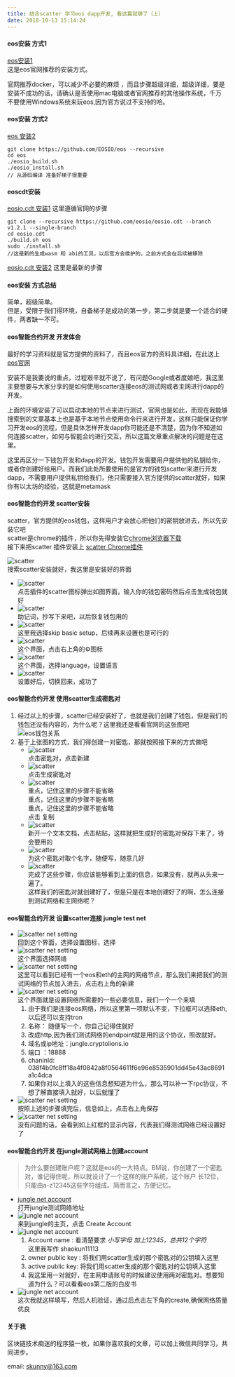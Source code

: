 ```yaml
---
title: 结合scatter 学习eos dapp开发, 看这篇就够了（上）
date: 2018-10-13 15:14:24
---
```

 
#### eos安装 方式1
[eos安装1](https://developers.eos.io/eosio-home/docs/setting-up-your-environment)  
这是eos官网推荐的安装方式。

官网推荐docker，可以减少不必要的麻烦 ，而且步骤超级详细，超级详细，要是安装不成功的话，请确认是否使用mac电脑或者官网推荐的其他操作系统，千万不要使用Windows系统来玩eos,因为官方说过不支持的哈。

#### eos安装 方式2

[eos 安装2](https://developers.eos.io/eosio-nodeos/docs/getting-the-code) 
 
	git clone https://github.com/EOSIO/eos --recursive
	cd eos
	./eosio_build.sh
	./eosio_install.sh
	// 从源码编译 准备好梯子很重要
	
#### eoscdt安装  
[eosio.cdt 安装1](https://developers.eos.io/eosio-home/docs/installing-the-contract-development-toolkit) 这里遵循官网的步骤
 
	git clone --recursive https://github.com/eosio/eosio.cdt --branch 	v1.2.1 --single-branch
	cd eosio.cdt 
	./build.sh eos
	sudo ./install.sh
	//这是新的生成wasm 和 abi的工具，以后官方会维护的，之前方式会在后续被移除 
[eosio.cdt 安装2](https://developers.eos.io/eosio-home/docs/installing-the-contract-development-toolkit) 这里是最新的步骤
#### eos安装 方式总结
简单，超级简单。  
但是，受限于我们得环境，自备梯子是成功的第一步，第二步就是要一个适合的硬件，两者缺一不可。

#### eos智能合约开发 开发体会
最好的学习资料就是官方提供的资料了，而且eos官方的资料具详细，在此送上  
[eos官网](https://developers.eos.io/)

安装不是我要说的重点，过程艰辛就不说了，有问题Google或者度娘吧，我这里主要想要与大家分享的是如何使用scatter连接eos的测试网或者主网进行dapp的开发。  
  
上面的环境安装了可以启动本地的节点来进行测试，官网也是如此，而现在我能够搜索到的文章基本上也是基于本地节点使用命令行来进行开发，这样只能保证你学习开发eos的流程，但是具体怎样开发dapp你可能还是不清楚，因为你不知道如何连接scatter，如何与智能合约进行交互，所以这篇文章重点解决的问题是在这里。

这里再区分一下钱包开发和dapp的开发。钱包开发需要用户提供他的私钥给你，或者你创建好给用户。而我们此处所要使用的是官方的钱包scatter来进行开发dapp，不需要用户提供私钥给我们，他只需要接入官方提供的scatter就好，如果你有以太坊的经验，这就是metamask

#### eos智能合约开发 scatter安装

scatter，官方提供的eos钱包，这样用户才会放心把他们的密钥放进去，所以先安装它吧  
scatter是chrome的插件，所以你先得安装它[chrome浏览器下载](https://www.google.com/chrome/)    
接下来把scatter 插件安装上 [scatter Chrome插件](https://chrome.google.com/webstore/search/scatter?hl=zh-CN)  


![scatter](/images/scatter00.png)  
搜索scatter安装就好，我这里是安装好的界面  
* 	![scatter](/images/scatter0.png)     
点击插件的scatter图标弹出如图界面，输入你的钱包密码然后点击生成钱包就好   
* 	![scatter](/images/scatter1.png)   
助记词，抄写下来吧，以后恢复钱包用的   
* 	![scatter](/images/scatter2.png)   
这里我选择skip basic setup，后续再来设置也是可行的  
*  ![scatter](/images/scatter3.png)     
这个界面，点击右上角的⚙图标  
*  ![scatter](/images/scatter4.png)    
这个界面，选择language，设置语言  
*  ![scatter](/images/scatter5.png)  
设置好后，切换回来，成功了  
#### eos智能合约开发 使用scatter生成密匙对
1. 经过以上的步骤，scatter已经安装好了，也就是我们创建了钱包，但是我们的钱包还没有内容的，为什么呢？这里我还是看看官网的这张图吧   
 ![eos钱包关系](/images/eosio2.png)
2. 基于上张图的方式，我们得创建一对密匙，那就按照接下来的方式做吧
	*  ![scatter](/images/scatter6.png)  
	点击密匙对，点击新建
	*  ![scatter](/images/scatter7.png)  
	点击生成密匙对  
	*  ![scatter](/images/scatter8.png)  
	重点，记住这里的步骤不能省略  
	重点，记住这里的步骤不能省略  
	重点，记住这里的步骤不能省略  
	点击   复制  
	*  ![scatter](/images/scatter9.png)    
	新开一个文本文档，点击粘贴，这样就把生成好的密匙对保存下来了，待会要用的  
	*  ![scatter](/images/scatter10.png)  
	为这个密匙对取个名字，随便写，随意几好 
	*  ![scatter](/images/scatter11.png)  
	完成了这些步骤，你应该能够看到上面的信息，如果没有，就再从头来一遍了。  
	这样我们的密匙对就创建好了，但是只是在本地创建好了的啊，怎么连接到测试网络和主网络呢？  
	
#### eos智能合约开发 设置scatter连接 jungle test net 
*  ![scatter net setting](/images/scatter5.png)  
 回到这个界面，选择设置图标，选择
*  ![scatter net setting](/images/scatter12.png)  
这个界面选择网络  
*  ![scatter net setting](/images/scatter13.png)  
这里可以看到已经有一个eos和eth的主网的网络节点，那么我们来把我们的测试网络的节点加入进去，点击右上角的新建  
*  ![scatter net setting](/images/scatter14.png)  
这个界面就是设置网络所需要的一些必要信息，我们一个一个来填  
	1. 由于我们是连接eos网络，所以这里第一项默认不变，下拉框可以选择eth,以后还可以支持tron
	2. 名称： 随便写一个，你自己记得住就好  
	3. 改成http,因为我们测试网络的endpoint就是用的这个协议，照改就好。
	4. 域名或ip地址：jungle.cryptolions.io	
	5. 端口 ：18888
	6. chaninId:  038f4b0fc8ff18a4f0842a8f0564611f6e96e8535901dd45e43ac8691a1c4dca
	7. 如果你对以上填入的这些信息想知道为什么，那么可以补一下rpc协议，不想了解直接填入就好，以后就懂了  
*  ![scatter net setting](/images/scatter15.png)  
按照上述的步骤填完后，信息如上，点击右上角保存  
*  ![scatter net setting](/images/scatter16.png)  
没有问题的话，会看到如上红框的显示内容，代表我们得测试网络已经设置好了

#### eos智能合约开发 在jungle测试网络上创建account
>为什么要创建账户呢？这就是eos的一大特点。BM说，你创建了一个密匙对，谁记得住呢，所以就设计了一个这样的账户系统，这个账户 长12位，只能由a-z12345这些字符组成。简而言之，方便记忆。

* [jungle net account ](http://jungle.cryptolions.io/#home)  
打开jungle测试网络地址
* ![jungle net account ](/images/jungle1.png)  
来到jungle的主页，点击 Create Account  
* ![jungle net account ](/images/jungle2.png)  
	1. 	Account name : 看清楚要求 *小写字母 加上12345，总共12个字符*   
	这里我写作 shaokun11113
	2. owner public key : 将我们用scatter生成的那个密匙对的公钥填入这里
	3. active public key: 将我们用scatter生成的那个密匙对的公钥填入这里
	4. 我这里用一对就好，在主网申请账号的时候建议使用两对密匙对。想要知道为什么？可以看看eos第二版的白皮书
* ![jungle net account ](/images/jungle03.png)  
这次我就这样填写，然后人机验证，通过后点击左下角的create,确保网络质量优良  

#### 关于我
区块链技术痴迷的程序猿一枚，如果你喜欢我的文章，可以加上微信共同学习，共同进步。  
 
email: <skunny@163.com>